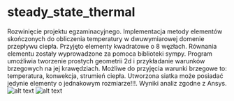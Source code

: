 # steady_state_thermal
Rozwinięcie projektu egzaminacyjnego. Implementacja metody elementów skończonych do obliczenia temperatury w dwuwymiarowej domenie przepływu ciepła. Przyjęto elementy kwadratowe o 8 węzłach. 
Równania elementu zostały wyprowadzone za pomoca biblioteki sympy. Program umożliwia tworzenie prostych 
geometrii 2d i przykładanie warunków brzegowych na jej krawędziach. Możliwe do przyjęcia warunki brzegowe to: temperatura, konwekcja, strumień ciepła.
Utworzona siatka może posiadać jedynie elementy o jednakowym rozmiarze!!!. Wyniki analiz zgodne z Ansys. 
![alt text](https://github.com/DzikiCzosnek99/steady_state_thermal/blob/master/example1.png?raw=true)
![alt text](https://github.com/DzikiCzosnek99/steady_state_thermal/blob/master/example2.png?raw=true)
